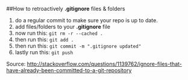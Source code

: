 ##How to retroactively **.gitignore** files & folders

1. do a regular commit to make sure your repo is up to date.
2. add files/folders to your **.gitignore** file
3. now run this: `git rm -r --cached .`
4. then run this: `git add .`
5. then run this: `git commit -m ".gitignore updated"`
6. lastly run this: `git push`

Source:
http://stackoverflow.com/questions/1139762/ignore-files-that-have-already-been-committed-to-a-git-repository
